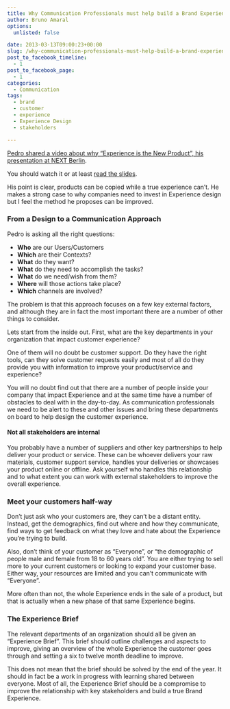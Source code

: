 ```yaml
---
title: Why Communication Professionals must help build a Brand Experience
author: Bruno Amaral
options:
  unlisted: false

date: 2013-03-13T09:00:23+00:00
slug: /why-communication-professionals-must-help-build-a-brand-experience/
post_to_facebook_timeline:
  - 1
post_to_facebook_page:
  - 1
categories:
  - Communication
tags:
  - brand
  - customer
  - experience
  - Experience Design
  - stakeholders

---
```

[Pedro shared a video about why &#8220;Experience is the New Product&#8221;, his presentation at NEXT Berlin][1].

You should watch it or at least [read the slides][2].

His point is clear, products can be copied while a true experience can&#8217;t. He makes a strong case to why companies need to invest in Experience design but I feel the method he proposes can be improved.

### From a Design to a Communication Approach

Pedro is asking all the right questions:

  * **Who** are our Users/Customers
  * **Which** are their Contexts?
  * **What** do they want?
  * **What** do they need to accomplish the tasks?
  * **What** do we need/wish from them?
  * **Where** will those actions take place?
  * **Which** channels are involved?

The problem is that this approach focuses on a few key external factors, and although they are in fact the most important there are a number of other things to consider.

Lets start from the inside out. First, what are the key departments in your organization that impact customer experience?

One of them will no doubt be customer support. Do they have the right tools, can they solve customer requests easily and most of all do they provide you with information to improve your product/service and experience?

You will no doubt find out that there are a number of people inside your company that impact Experience and at the same time have a number of obstacles to deal with in the day-to-day. As communication professionals we need to be alert to these and other issues and bring these departments on board to help design the customer experience.

#### Not all stakeholders are internal

You probably have a number of suppliers and other key partnerships to help deliver your product or service. These can be whoever delivers your raw materials, customer support service, handles your deliveries or showcases your product online or offline. Ask yourself who handles this relationship and to what extent you can work with external stakeholders to improve the overall experience.

### Meet your customers half-way

Don&#8217;t just ask who your customers are, they can&#8217;t be a distant entity. Instead, get the demographics, find out where and how they communicate, find ways to get feedback on what they love and hate about the Experience you&#8217;re trying to build.

Also, don&#8217;t think of your customer as &#8220;Everyone&#8221;, or &#8220;the demographic of people male and female from 18 to 60 years old&#8221;. You are either trying to sell more to your current customers or looking to expand your customer base. Either way, your resources are limited and you can&#8217;t communicate with &#8220;Everyone&#8221;.

More often than not, the whole Experience ends in the sale of a product, but that is actually when a new phase of that same Experience begins.

### The Experience Brief

The relevant departments of an organization should all be given an &#8220;Experience Brief&#8221;. This brief should outline challenges and aspects to improve, giving an overview of the whole Experience the customer goes through and setting a six to twelve month deadline to improve.

This does not mean that the brief should be solved by the end of the year. It should in fact be a work in progress with learning shared between everyone. Most of all, the Experience Brief should be a compromise to improve the relationship with key stakeholders and build a true Brand Experience.



 [1]: https://blog.pedrocustodio.com/2012/11/12/experience-is-the-new-product-video/
 [2]: /if-experience-is-the-new-product-where-is-communication/ "If Experience is the new Product, where is Communication?"
